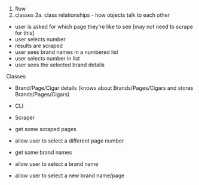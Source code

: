 1. flow
2. classes
   2a. class relationships - how objects talk to each other

- user is asked for which page they're like to see [may not need to scrape for this]
- user selects number
- results are scraped
- user sees brand names in a numbered list
- user selects number in list
- user sees the selected brand details

Classes
- Brand/Page/Cigar details (knows about Brands/Pages/Cigars and stores Brands/Pages/Cigars)
- CLI
- Scraper


- get some scraped pages
- allow user to select a different page number
- get some brand names
- allow user to select a brand name
- allow user to select a new brand name/page